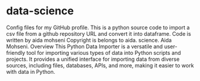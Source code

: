 # data-science
Config files for my GitHub profile.
This is a python source code to import a csv file from a  github repository URL and convert it into dataframe. 
Code is written by aida mohseni
Copyright is belongs to aida. science. Aida Mohseni.
Overview
This Python Data Importer is a versatile and user-friendly tool for importing various types of data into Python scripts and projects. It provides a unified interface for importing data from diverse sources, including files, databases, APIs, and more, making it easier to work with data in Python.

